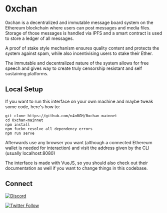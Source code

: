 # 0xchan
0xchan is a decentralized and immutable message board system on the Ethereum blockchain where users can post messages and media files. Storage of those messages is handled via IPFS and a smart contract is used to store a ledger of all messages.

A proof of stake style mechanism ensures quality content and protects the system against spam, while also incentivising users to stake their Ether.

The immutable and decentralized nature of the system allows for free speech and gives way to create truly censorship resistant and self sustaining platforms.

## Local Setup
If you want to run this interface on your own machine and maybe tweak some code, here's how to:

```
git clone https://github.com/n4n0GH/0xchan-mainnet
cd 0xchan-mainnet
npm install
npm fuckn resolve all dependency errors
npm run serve
```
Afterwards use any browser you want (although a connected Ethereum wallet is needed for interaction) and visit the address given by the CLI (usually localhost:8080)

The interface is made with VueJS, so you should also check out their documentation as well if you want to change things in this codebase.

## Connect
[![Discord](https://img.shields.io/discord/528334545683218441?color=7389D8&label=&logo=discord&logoColor=ffffff&labelColor=6A7EC2&style=for-the-badge)](https://discord.gg/v8cnd4w)

[![Twitter Follow](https://img.shields.io/twitter/follow/0xchan?logo=twitter&logoColor=ffffff&style=for-the-badge)](https://twitter.com/0xchan)